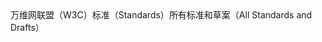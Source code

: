 <nav class="breadcrumbs"><a>万维网联盟（W3C）</a><a>标准（Standards）</a><span>所有标准和草案（All Standards and Drafts）</span></nav>

